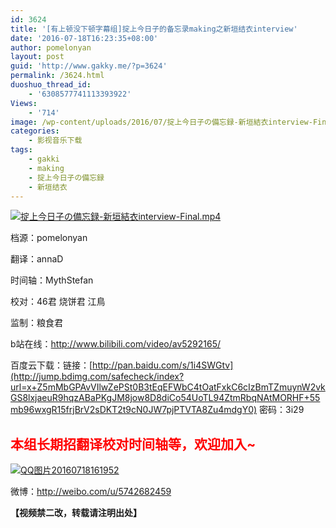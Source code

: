 ```yaml
---
id: 3624
title: '[有上顿没下顿字幕组]掟上今日子的备忘录making之新垣结衣interview'
date: '2016-07-18T16:23:35+08:00'
author: pomelonyan
layout: post
guid: 'http://www.gakky.me/?p=3624'
permalink: /3624.html
duoshuo_thread_id:
    - '6308577741113393922'
Views:
    - '714'
image: /wp-content/uploads/2016/07/掟上今日子の備忘録-新垣結衣interview-Final.mp4.jpg
categories:
    - 影视音乐下载
tags:
    - gakki
    - making
    - 掟上今日子の備忘録
    - 新垣结衣
---
```


[![掟上今日子の備忘録-新垣結衣interview-Final.mp4](http://www.yui-aragaki.org/wp-content/uploads/2016/07/掟上今日子の備忘録-新垣結衣interview-Final.mp4.jpg)](http://www.yui-aragaki.org/wp-content/uploads/2016/07/掟上今日子の備忘録-新垣結衣interview-Final.mp4.jpg "掟上今日子の備忘録-新垣結衣interview-Final.mp4")

档源：pomelonyan

翻译：annaD

时间轴：MythStefan

校对：46君 烧饼君 江鳥

监制：粮食君

b站在线：<http://www.bilibili.com/video/av5292165/>

百度云下载：链接：[http://pan.baidu.com/s/1i4SWGtv](http://jump.bdimg.com/safecheck/index?url=x+Z5mMbGPAvVIlwZePSt0B3tEqEFWbC4tOatFxkC6cIzBmTZmuynW2vkGS8lxjaeuR9hqzABaPKgJM8jow8D8diCo54UoTL94ZtmRbqNAtMORHF+55mb96wxgR15frjBrV2sDKT2t9cN0JW7pjPTVTA8Zu4mdgY0) 密码：3i29

## **<span style="color: #ff0000;">本组长期招翻译校对时间轴等，欢迎加入~</span>**

[![QQ图片20160718161952](http://www.yui-aragaki.org/wp-content/uploads/2016/07/QQ图片20160718161952.jpg)](http://www.yui-aragaki.org/wp-content/uploads/2016/07/QQ图片20160718161952.jpg "QQ图片20160718161952")

微博：<http://weibo.com/u/5742682459>

**【视频禁二改，转载请注明出处】**